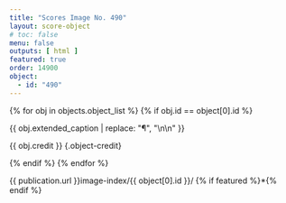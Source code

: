 ```yaml
---
title: "Scores Image No. 490"
layout: score-object
# toc: false
menu: false
outputs: [ html ]
featured: true
order: 14900
object:
  - id: "490"
---
```


{% for obj in objects.object_list %}
{% if obj.id == object[0].id %}

{{ obj.extended_caption | replace: "¶", "\n\n" }}

{{ obj.credit }} {.object-credit}

{% endif %}
{% endfor %}

<div class="object-credit object-url is-print-only">

{{ publication.url }}image-index/{{ object[0].id }}/ {% if featured %}*{% endif %}

</div>
